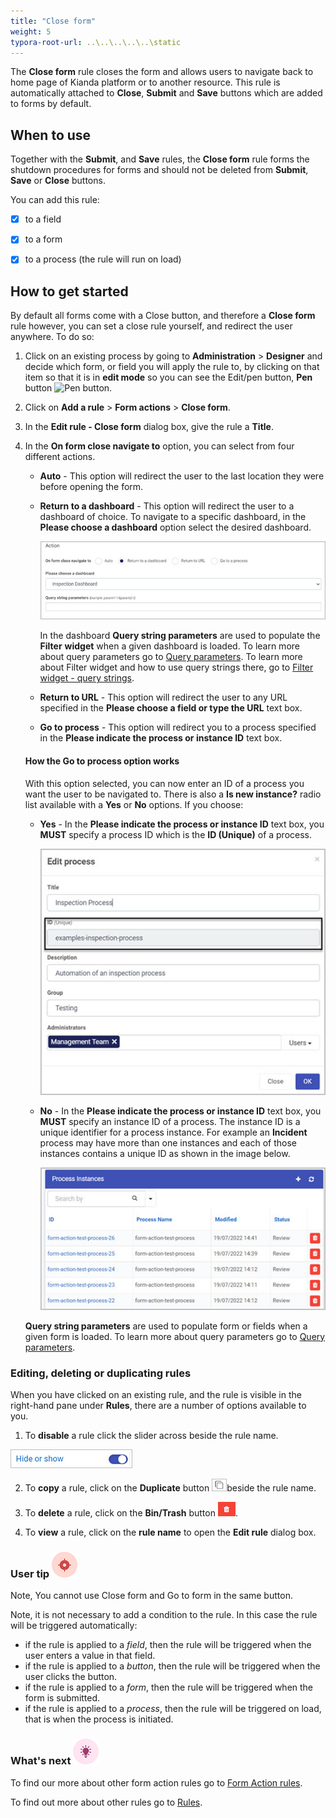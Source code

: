 ```yaml
---
title: "Close form"
weight: 5
typora-root-url: ..\..\..\..\..\static
---
```




The **Close form** rule closes the form and allows users to navigate back to home page of Kianda platform or to another resource. This rule is automatically attached to **Close**, **Submit** and **Save** buttons which are added to forms by default. 



## When to use

Together with the **Submit**, and **Save** rules, the **Close form** rule forms the shutdown procedures for forms and should not be deleted from **Submit**, **Save** or **Close** buttons.

You can add this rule:

- [x] to a field
- [x] to a form 
- [x] to a process (the rule will run on load)



## How to get started

By default all forms come with a Close button, and therefore a **Close form** rule however, you can set a close rule yourself, and redirect the user anywhere. To do so:

1. Click on an existing process by going to **Administration** > **Designer** and decide which form, or field you will apply the rule to, by clicking on that item so that it is in **edit mode** so you can see the Edit/pen button, **Pen** button ![Pen button](http://localhost:1313/images/penicon.png).

2. Click on **Add a rule** > **Form actions** > **Close form**. 

3. In the **Edit rule - Close form** dialog box, give the rule a **Title**. 

4. In the **On form close navigate to** option, you can select from four different actions.

   - **Auto** - This option will redirect the user to the last location they were before opening the form.
   
   - **Return to a dashboard** - This option will redirect the user to a dashboard of choice. To navigate to a specific dashboard, in the **Please choose a dashboard** option select the desired dashboard. 
   
     ![Return to dashboard option](/images/rule-close-return-dashboard.jpg)
   
     In the dashboard **Query string parameters** are used to populate the **Filter** **widget** when a given dashboard is loaded. To learn more about query parameters go to [Query parameters](/docs/platform/pages/link/#heading). To learn more about Filter widget and how to use query strings there, go to [Filter widget - query strings](/docs/platform/pages/filter/#heading).
   
   - **Return to URL** - This option will redirect the user to any URL specified in the **Please choose a field or type the URL** text box.
   
   - **Go to process** - This option will redirect you to a process specified in the **Please indicate the process or instance ID** text box.
   
   #### How the Go to process option works
   
   With this option selected, you can now enter an ID of a process you want the user to be navigated to. There is also a **Is new instance?** radio list available with a **Yes** or **No** options. If you choose: 
   
   - **Yes** - In the  **Please indicate the process or instance ID** text box, you **MUST** specify a process ID which is the **ID (Unique)** of a process.
   
     ![Edit process - ID field](/images/edit-process-id.jpg)
   
   - **No** - In the **Please indicate the process or instance ID** text box, you **MUST** specify an instance ID of a process. The instance ID is a unique identifier for a process instance. For example an **Incident** process may have more than one instances and each of those instances contains a unique ID as shown in the image below.
   
     ![Edit process - ID field](/images/rule-close-instance-id.jpg)
   
   **Query string parameters** are used to populate form or fields when a given form is loaded. To learn more about query parameters go to [Query parameters](/docs/platform/pages/link/#heading).
   
   

### Editing, deleting or duplicating rules

When you have clicked on an existing rule, and the rule is visible in the right-hand pane under **Rules**, there are a number of options available to you.

1. To **disable** a rule click the slider across beside the rule name. 

![Disable a rule](/images/disable-rule.jpg)

2. To **copy** a rule, click on the **Duplicate** button ![Duplicate button](/images/duplicate-button.jpg)beside the rule name. 

3. To **delete** a rule, click on the **Bin/Trash** button ![Bin/Trash button](/images/bin.png).

4. To **view** a rule, click on the **rule name** to open the **Edit rule** dialog box.

### User tip ![Target icon](/images/05.png) ###

Note,  You cannot use Close form and Go to form in the same button.

Note, it is not necessary to add a condition to the rule.  In this case the rule will be triggered automatically:  

- if the rule is applied to a *field*, then the rule will be triggered when the user enters a value in that field.  
- if the rule is applied to a *button*, then the rule will be triggered when the user clicks the button.
- if the rule is applied to a *form*, then the rule will be triggered when the form is submitted.
- if the rule is applied to a *process*, then the rule will be triggered on load, that is when the process is initiated.

### What's next ![Idea icon](/images/18.png) 

To find our more about other form action rules go to [Form Action rules](/docs/platform/rules/form-actions/).

To find out more about other rules go to [Rules](/docs/platform/rules/).
